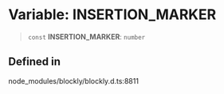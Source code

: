# Variable: INSERTION_MARKER

> `const` **INSERTION_MARKER**: `number`

## Defined in

node_modules/blockly/blockly.d.ts:8811
